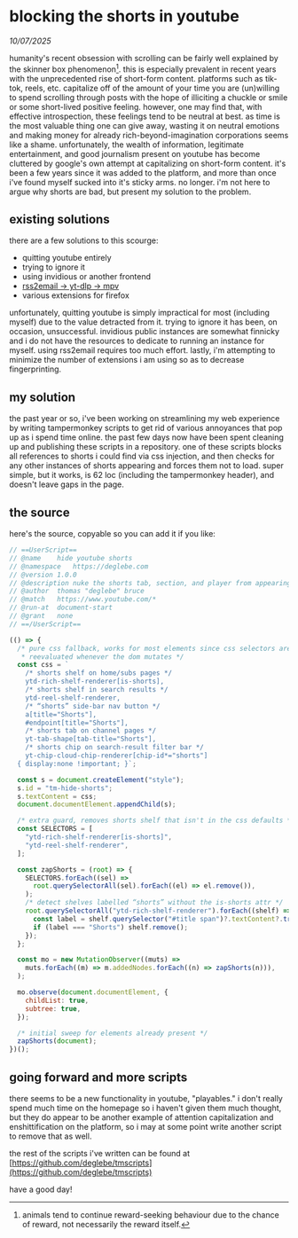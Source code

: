 # blocking the shorts in youtube

*10/07/2025*

humanity's recent obsession with scrolling can be fairly well explained by the
skinner box phenomenon[^1]. this is especially prevalent in recent years with
the unprecedented rise of short-form content. platforms such as tik-tok, reels,
etc. capitalize off of the amount of your time you are (un)willing to spend
scrolling through posts with the hope of illiciting a chuckle or smile or some
short-lived positive feeling. however, one may find that, with effective
introspection, these feelings tend to be neutral at best. as time is the most
valuable thing one can give away, wasting it on neutral emotions and making
money for already rich-beyond-imagination corporations seems like a shame.
unfortunately, the wealth of information, legitimate entertainment, and
good journalism present on youtube has become cluttered by google's own attempt
at capitalizing on short-form content. it's been a few years since it was added
to the platform, and more than once i've found myself sucked into it's sticky
arms. no longer. i'm not here to argue why shorts are bad, but present my
solution to the problem.

## existing solutions

there are a few solutions to this scourge:

- quitting youtube entirely
- trying to ignore it
- using invidious or another frontend
- [rss2email -> yt-dlp -> mpv](https://drewdevault.com/2016/11/16/Getting-on-without-Google.html)
- various extensions for firefox

unfortunately, quitting youtube is simply impractical for most (including
myself) due to the value detracted from it. trying to ignore it has been, on
occasion, unsuccessful. invidious public instances are somewhat finnicky and i
do not have the resources to dedicate to running an instance for myself. using
rss2email requires too much effort. lastly, i'm attempting to minimize the
number of extensions i am using so as to decrease fingerprinting.

## my solution

the past year or so, i've been working on streamlining my web experience by
writing tampermonkey scripts to get rid of various annoyances that pop up as i
spend time online. the past few days now have been spent cleaning up and
publishing these scripts in a repository. one of these scripts blocks all
references to shorts i could find via css injection, and then checks for any
other instances of shorts appearing and forces them not to load. super simple,
but it works, is 62 loc (including the tampermonkey header), and doesn't leave
gaps in the page.

## the source

here's the source, copyable so you can add it if you like:

```js
// ==UserScript==
// @name	hide youtube shorts
// @namespace	https://deglebe.com
// @version	1.0.0
// @description	nuke the shorts tab, section, and player from appearing in youtube
// @author	thomas "deglebe" bruce
// @match	https://www.youtube.com/*
// @run-at	document-start
// @grant	none
// ==/UserScript==

(() => {
  /* pure css fallback, works for most elements since css selectors are
   * reevaluated whenever the dom mutates */
  const css = `
    /* shorts shelf on home/subs pages */
    ytd-rich-shelf-renderer[is-shorts],
    /* shorts shelf in search results */
    ytd-reel-shelf-renderer,
    /* “shorts” side-bar nav button */
    a[title="Shorts"],
    #endpoint[title="Shorts"],
    /* shorts tab on channel pages */
    yt-tab-shape[tab-title="Shorts"],
    /* shorts chip on search-result filter bar */
    yt-chip-cloud-chip-renderer[chip-id*="shorts"]
  { display:none !important; }`;

  const s = document.createElement("style");
  s.id = "tm-hide-shorts";
  s.textContent = css;
  document.documentElement.appendChild(s);

  /* extra guard, removes shorts shelf that isn't in the css defaults */
  const SELECTORS = [
    "ytd-rich-shelf-renderer[is-shorts]",
    "ytd-reel-shelf-renderer",
  ];

  const zapShorts = (root) => {
    SELECTORS.forEach((sel) =>
      root.querySelectorAll(sel).forEach((el) => el.remove()),
    );
    /* detect shelves labelled “shorts” without the is-shorts attr */
    root.querySelectorAll("ytd-rich-shelf-renderer").forEach((shelf) => {
      const label = shelf.querySelector("#title span")?.textContent?.trim();
      if (label === "Shorts") shelf.remove();
    });
  };

  const mo = new MutationObserver((muts) =>
    muts.forEach((m) => m.addedNodes.forEach((n) => zapShorts(n))),
  );

  mo.observe(document.documentElement, {
    childList: true,
    subtree: true,
  });

  /* initial sweep for elements already present */
  zapShorts(document);
})();
```

## going forward and more scripts

there seems to be a new functionality in youtube, "playables." i don't really
spend much time on the homepage so i haven't given them much thought, but they
do appear to be another example of attention capitalization and enshittification
on the platform, so i may at some point write another script to remove that as
well.

the rest of the scripts i've written can be found at
[https://github.com/deglebe/tmscripts](https://github.com/deglebe/tmscripts)

have a good day!

[^1]: animals tend to continue reward-seeking behaviour due to the chance of reward, not necessarily the reward itself.
